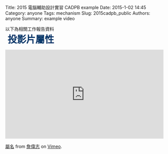 Title: 2015 電腦輔助設計實習 CADPB  example
Date: 2015-1-02 14:45
Category: anyone
Tags: mechanism
Slug: 2015cadpb_public
Authors: anyone
Summary: example video

以下為相關工作報告資料
<br>
<span style="font-size: 22pt; font-family: 'arial black', 'avant garde';">&nbsp;<strong><span style="color: #003366;">投影片屬性</span></strong></span>
<br>
<iframe src="https://player.vimeo.com/video/150515504" width="500" height="281" frameborder="0" webkitallowfullscreen mozallowfullscreen allowfullscreen></iframe>
<p><a href="https://vimeo.com/150515504">屬名</a> from <a href="https://vimeo.com/user44918931">詹偉志</a> on <a href="https://vimeo.com">Vimeo</a>.</p>